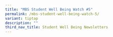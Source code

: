 ```yaml
---
title: "MBS Student Well Being Watch #5"
permalink: /mbs-student-well-being-watch-5/
variant: tiptap
description: ""
third_nav_title: Student Well Being Newsletters
---
```

